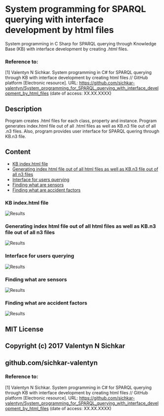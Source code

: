 # System programming for SPARQL querying with interface development by html files
System programming in C Sharp for SPARQL querying through Knowledge Base (KB) with interface development by creating *.html* files.

### Reference to:
[1] Valentyn N Sichkar. System programming in C# for SPARQL querying through KB with interface development by creating html files // GitHub platform [Electronic resource]. URL: https://github.com/sichkar-valentyn/System_programming_for_SPARQL_querying_with_interface_development_by_html_files (date of access: XX.XX.XXXX)

## Description
Program creates .html files for each class, property and instance. Program generates index.html file out of all .html files as well as KB.n3 file out of all .n3 files. Also, program provides user interface for SPARQL quering through KB.n3 file.

## Content
* <a href="#KB index.html file">KB index.html file</a>
* <a href="#Generating index html file out of all html files as well as KB.n3 file out of all n3 files">Generating index html file out of all html files as well as KB.n3 file out of all n3 files</a>
* <a href="#Interface for users querying">Interface for users querying</a>
* <a href="#Finding what are sensors">Finding what are sensors</a>
* <a href="#Finding what are accident factors">Finding what are accident factors</a>

### <a name="KB index.html file">KB index.html file</a>
![Results](images/KB_index_html.png)

### <a name="Generating index html file out of all html files as well as KB.n3 file out of all n3 files">Generating index html file out of all html files as well as KB.n3 file out of all n3 files</a>
![Results](images/Generating_index_html_file_out_of_all_html_files_as_well_as_KB.n3_file_out_of_all_n3_files.png)

### <a name="Interface for users querying">Interface for users querying</a>
![Results](images/Interface_for_users_quering.png)

### <a name="Finding what are sensors">Finding what are sensors</a>
![Results](images/Finding_what_are_sensors.png)

### <a name="Finding what are accident factors">Finding what are accident factors</a>
![Results](images/Finding_what_are_accident_factors.png)

## MIT License
## Copyright (c) 2017 Valentyn N Sichkar
## github.com/sichkar-valentyn
### Reference to:
[1] Valentyn N Sichkar. System programming in C# for SPARQL querying through KB with interface development by creating html files // GitHub platform [Electronic resource]. URL: https://github.com/sichkar-valentyn/System_programming_for_SPARQL_querying_with_interface_development_by_html_files (date of access: XX.XX.XXXX)
